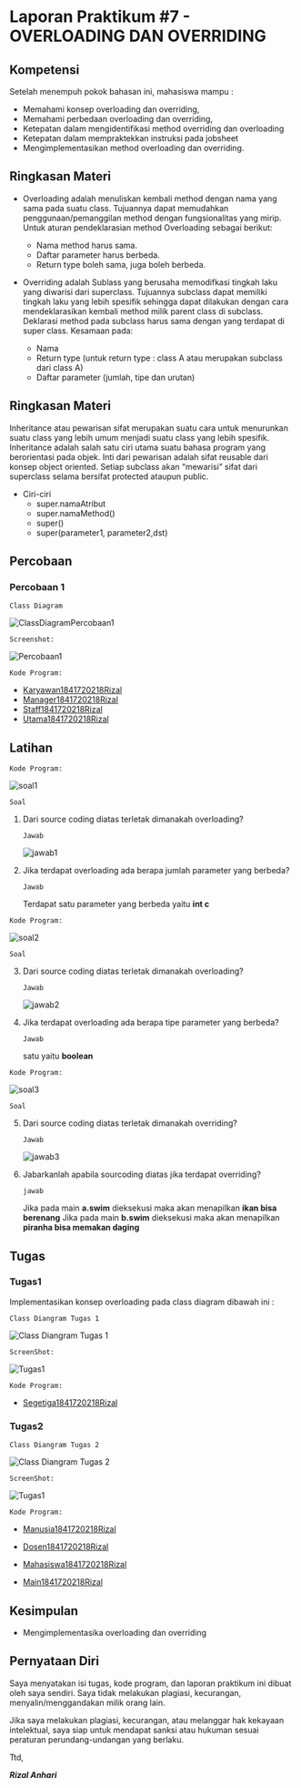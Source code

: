 # Laporan Praktikum #7 - OVERLOADING DAN OVERRIDING

## Kompetensi

Setelah menempuh pokok bahasan ini, mahasiswa mampu :
* Memahami konsep overloading dan overriding,
* Memahami perbedaan overloading dan overriding,
* Ketepatan dalam mengidentifikasi method overriding dan overloading
* Ketepatan dalam mempraktekkan instruksi pada jobsheet
* Mengimplementasikan method overloading dan overriding.

## Ringkasan Materi

* Overloading
    adalah menuliskan kembali method dengan nama yang sama pada suatu class. Tujuannya dapat memudahkan penggunaan/pemanggilan method dengan fungsionalitas yang mirip. Untuk aturan pendeklarasian method Overloading sebagai berikut:
    * Nama method harus sama.
    * Daftar parameter harus berbeda.
    * Return type boleh sama, juga boleh berbeda.

* Overriding
    adalah Sublass yang berusaha memodifkasi tingkah laku yang diwarisi dari superclass. Tujuannya subclass dapat memiliki tingkah laku yang lebih spesifik sehingga dapat dilakukan dengan cara mendeklarasikan kembali method milik parent class di subclass.
    Deklarasi method pada subclass harus sama dengan yang terdapat di super class. Kesamaan pada:
    * Nama
    * Return type (untuk return type : class A atau merupakan subclass dari class A)
    * Daftar parameter (jumlah, tipe dan urutan)

## Ringkasan Materi

Inheritance atau pewarisan sifat merupakan suatu cara untuk menurunkan suatu class yang lebih umum menjadi suatu class yang lebih spesifik. Inheritance adalah salah satu ciri utama suatu bahasa program yang berorientasi pada objek. Inti dari pewarisan adalah sifat reusable dari konsep object oriented. Setiap subclass akan “mewarisi” sifat dari superclass selama bersifat protected ataupun public.

* Ciri-ciri
    * super.namaAtribut
    * super.namaMethod()
    * super()
    * super(parameter1, parameter2,dst)

## Percobaan

### Percobaan 1

`Class Diagram`

![ClassDiagramPercobaan1](img/cdpercobaan1.png)

`Screenshot:`

![Percobaan1](img/percobaan1.png)

`Kode Program:`

* [Karyawan1841720218Rizal](../../src/7_Overriding_dan_Overloading/Percobaan1/Karyawan1841720218Rizal.java)
* [Manager1841720218Rizal](../../src/7_Overriding_dan_Overloading/Percobaan1/Manager1841720218Rizal.java)
* [Staff1841720218Rizal](../../src/7_Overriding_dan_Overloading/Percobaan1/Staff1841720218Rizal.java)
* [Utama1841720218Rizal](../../src/7_Overriding_dan_Overloading/Percobaan1/Utama1841720218Rizal.java)

## Latihan

`Kode Program:`

![soal1](img/latihan1.png)

`Soal`

1. Dari source coding diatas terletak dimanakah overloading?

    `Jawab`

    ![jawab1](img/jawab1.png)

2. Jika terdapat overloading ada berapa jumlah parameter yang berbeda?

    `Jawab`

    Terdapat satu parameter yang berbeda yaitu **int c**

`Kode Program:`

![soal2](img/latihan2.png)

`Soal`

3. Dari source coding diatas terletak dimanakah overloading?

    `Jawab`

    ![jawab2](img/jawab2.png)

4. Jika terdapat overloading ada berapa tipe parameter yang berbeda?

    `Jawab`

    satu yaitu **boolean**


`Kode Program:`

![soal3](img/latihan3.png)

`Soal`

5. Dari source coding diatas terletak dimanakah overriding?

    `Jawab`

    ![jawab3](img/jawab3.png)

6. Jabarkanlah apabila sourcoding diatas jika terdapat overriding?

    `jawab`

    Jika pada main **a.swim** dieksekusi maka akan menapilkan **ikan bisa berenang**
    Jika pada main **b.swim** dieksekusi maka akan menapilkan **piranha bisa memakan daging**


## Tugas

### Tugas1

Implementasikan konsep overloading pada class diagram dibawah ini :

`Class Diangram Tugas 1`

![Class Diangram Tugas 1](img/cdtugas1.png)

`ScreenShot:`

![Tugas1](img/tugas1.png)

`Kode Program:`

* [Segetiga1841720218Rizal](../..\src\7_Overriding_dan_Overloading\Tugas1\Segetiga1841720218Rizal.java)

### Tugas2

`Class Diangram Tugas 2`

![Class Diangram Tugas 2](img/cdtugas2.png)

`ScreenShot:`

![Tugas1](img/tugas2.png)

`Kode Program:`

* [Manusia1841720218Rizal](../..\src\7_Overriding_dan_Overloading\Tugas2\Manusia1841720218Rizal.java)

* [Dosen1841720218Rizal](../..\src\7_Overriding_dan_Overloading\Tugas2\Dosen1841720218Rizal.java)

* [Mahasiswa1841720218Rizal](../..\src\7_Overriding_dan_Overloading\Tugas2\Mahasiswa1841720218Rizal.java)

* [Main1841720218Rizal](../..\src\7_Overriding_dan_Overloading\Tugas2\Main1841720218Rizal.java)


## Kesimpulan

* Mengimplementasika overloading dan overriding

## Pernyataan Diri

Saya menyatakan isi tugas, kode program, dan laporan praktikum ini dibuat oleh saya sendiri. Saya tidak melakukan plagiasi, kecurangan, menyalin/menggandakan milik orang lain.

Jika saya melakukan plagiasi, kecurangan, atau melanggar hak kekayaan intelektual, saya siap untuk mendapat sanksi atau hukuman sesuai peraturan perundang-undangan yang berlaku.

Ttd,

***Rizal Anhari***